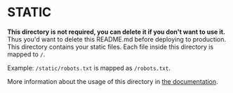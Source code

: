 # STATIC

**This directory is not required, you can delete it if you don't want to use it.**
Thus you'd want to delete this README.md before deploying to production.
This directory contains your static files.
Each file inside this directory is mapped to `/`.

Example: `/static/robots.txt` is mapped as `/robots.txt`.

More information about the usage of this directory in [the documentation](https://nuxtjs.org/guide/assets#static).
